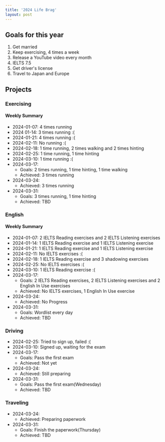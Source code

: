 ```yaml
---
title: '2024 Life Brag'
layout: post
---
```


## Goals for this year

1. Get married
2. Keep exercising, 4 times a week
3. Release a YouTube video every month
4. IELTS 7.5
5. Get driver's license
6. Travel to Japan and Europe

## Projects

### Exercising

#### Weekly Summary

- 2024-01-07: 4 times running
- 2024 01-14: 3 times running :(
- 2024-01-21: 4 times running :(
- 2024-02-11: No running :(
- 2024-02-18: 1 time running, 2 times walking and 2 times hinting
- 2024-02-25: 1 time running, 1 time hinting
- 2024-03-10: 1 time running :(
- 2024-03-17:
  - Goals: 2 times running, 1 time hinting, 1 time walking
  - Achieved: 3 times running
- 2024-03-24:
  - Achieved: 3 times running
- 2024-03-31:
  - Goals: 3 times running, 1 time hinting
  - Achieved: TBD

### English

#### Weekly Summary

- 2024-01-07: 2 IELTS Reading exercises and 2 IELTS Listening exercises
- 2024-01-14: 1 IELTS Reading exercise and 1 IELTS Listening exercise
- 2024-01-21: 1 IELTS Reading exercise and 1 IELTS Listening exercise
- 2024-02-11: No IELTS exercises :(
- 2024-02-18: 1 IELTS Reading exercise and 3 shadowing exercises
- 2024-02-25: No IELTS exercises :(
- 2024-03-10: 1 IELTS Reading exercise :(
- 2024-03-17:
  - Goals: 2 IELTS Reading exercises, 2 IELTS Listening exercises and 2 English In Use exercises
  - Achieved: No IELTS exercises, 1 English In Use exercise
- 2024-03-24:
  - Achieved: No Progress
- 2024-03-31:
  - Goals: Wordlist every day
  - Achieved: TBD

### Driving

- 2024-02-25: Tried to sign up, failed :(
- 2024-03-10: Signed up, waiting for the exam
- 2024-03-17:
  - Goals: Pass the first exam
  - Achieved: Not yet
- 2024-03-24:
  - Achieved: Still preparing
- 2024-03-31:
  - Goals: Pass the first exam(Wednesday)
  - Achieved: TBD

### Traveling

- 2024-03-24:
  - Achieved: Preparing paperwork
- 2024-03-31:
  - Goals: Finish the paperwork(Thursday)
  - Achieved: TBD
